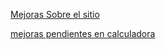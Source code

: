 [Mejoras Sobre el sitio](https://claude.ai/chat/4e65b74d-516a-40ac-b105-d44e8d0e21f6)

[mejoras pendientes en calculadora](https://claude.ai/chat/411a82be-67c4-4fd2-b20c-91b189bcad85)
